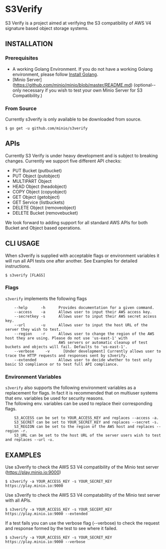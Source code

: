 # S3Verify
S3 Verify is a project aimed at verifying the S3 compatibility of AWS V4 signature based object storage systems.

## INSTALLATION
### Prerequisites
- A working Golang Environment. If you do not have a working Golang environment, please follow [Install Golang](https://github.com/minio/minio/blob/master/INSTALLGO.md).
- [Minio Server] (https://github.com/minio/minio/blob/master/README.md) (optional--only necessary if you wish to test your own Minio Server for S3 Compatibility.)

### From Source
Currently s3verify is only available to be downloaded from source. 

```$ go get -u github.com/minio/s3verify```

## APIs
Currently S3 Verify is under heavy development and is subject to breaking changes. Currently we support five different API checks:
* PUT Bucket (putbucket)
* PUT Object (putobject)
* MULTIPART Object
* HEAD Object (headobject)
* COPY Object (copyobject)
* GET Object (getobject)
* GET Service (listbuckets)
* DELETE Object (removeobject)
* DELETE Bucket (removebucket)

We look forward to adding support for all standard AWS APIs for both Bucket and Object based operations.

## CLI USAGE
When s3verify is supplied with acceptable flags or environment variables it will run all API tests one after another. See Examples for detailed instructions.

```
$ s3verify [FLAGS]
```

### Flags
``s3verify`` implements the following flags
```
    --help      -h      Provides documentation for a given command.
    --access    -a      Allows user to input their AWS access key.
    --secretkey -s      Allows user to input their AWS secret access key.
    --url       -u      Allows user to input the host URL of the server they wish to test.
    --region    -r      Allows user to change the region of the AWS host they are using. Please do not use 'us-east-1' with
                        AWS servers or automatic cleanup of test buckets and objects will fail. Defaults to 'us-east-1'.
    --verbose     -v      [Under development] Currently allows user to trace the HTTP requests and responses sent by s3verify.
    --extended          Allows user to decide whether to test only basic S3 compliance or to test full API compliance.
```

### Environment Variables
``s3verify`` also supports the following environment variables as a replacement for flags. In fact it is recommended that on multiuser systems that env. 
variables be used for security reasons.  
The following env. variables can be used to replace their corresponding flags.
```
    S3_ACCESS can be set to YOUR_ACCESS_KEY and replaces --access -a.
    S3_SECRET can be set to YOUR_SECRET_KEY and replaces --secret -s.
    S3_REGION can be set to the region of the AWS host and replaces --region -r.
    S3_URL can be set to the host URL of the server users wish to test and replaces --url -u.
```
## EXAMPLES
Use s3verify to check the AWS S3 V4 compatibility of the Minio test server (https://play.minio.io:9000) 
```
$ s3verify -a YOUR_ACCESS_KEY -s YOUR_SECRET_KEY https://play.minio.io:9000 
```

Use s3verify to check the AWS S3 V4 compatability of the Minio test server with all APIs.
```
$ s3verify -a YOUR_ACCESS_KEY -s YOUR_SECERT_KEY https://play.minio.io:9000 --extended
```

If a test fails you can use the verbose flag (--verbose) to check the request and response formed by the test to see where it failed.
```
$ s3verify -a YOUR_ACCESS_KEY -s YOUR_SECRET_KEY https://play.minio.io:9000 --verbose
```
